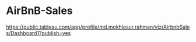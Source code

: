 # AirBnB-Sales
https://public.tableau.com/app/profile/md.mokhlesur.rahman/viz/AirbnbSales/Dashboard1?publish=yes



